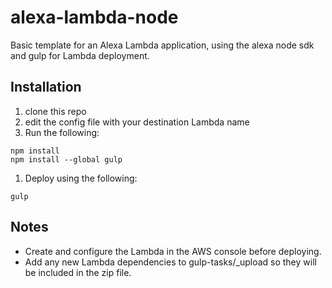 # alexa-lambda-node
Basic template for an Alexa Lambda application, using the alexa node sdk and gulp for Lambda deployment.

## Installation
 1. clone this repo
 1. edit the config file with your destination Lambda name
 1. Run the following:
```
npm install
npm install --global gulp
```
 1. Deploy using the following:
```
gulp
```

## Notes
 * Create and configure the Lambda in the AWS console before deploying.
 * Add any new Lambda dependencies to gulp-tasks/_upload so they will be included in the zip file.

